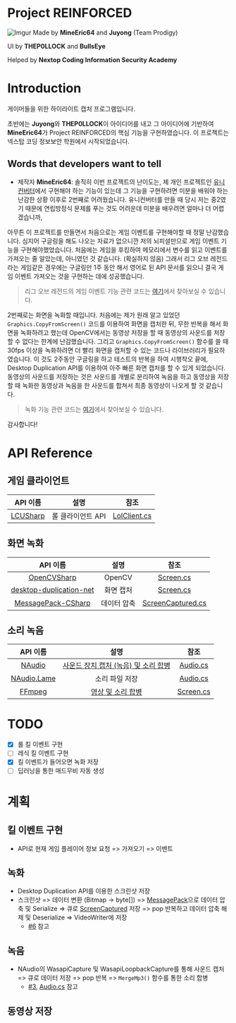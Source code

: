 # Project REINFORCED
![Imgur](https://i.imgur.com/mG01m8a.png)
Made by **MineEric64** and **Juyong** (Team Prodigy)

UI by **THEP0LLOCK** and **BullsEye**

Helped by **Nextop Coding Information Security Academy**

# Introduction
게이머들을 위한 하이라이트 캡처 프로그램입니다.

초반에는 **Juyong**와 **THEP0LLOCK**이 아이디어를 내고 그 아이디어에 기반하여 **MineEric64**가 Project REINFORCED의 핵심 기능을 구현하였습니다.
이 프로젝트는 넥스탑 코딩 정보보안 학원에서 시작되었습니다.

## Words that developers want to tell
* 제작자 **MineEric64**: 솔직히 이번 프로젝트의 난이도는, 제 개인 프로젝트인 [유니컨버터](https://github.com/MineEric64/UniConverter-Project)에서
구현해야 하는 기능이 있는데 그 기능을 구현하려면 미분을 배워야 하는 난감한 상황 이후로 2번째로 어려웠습니다. 유니컨버터를 만들 때 당시 저는 중2였기 때문에
연립방정식 문제를 푸는 것도 어려운데 미분을 배우려면 얼마나 더 어렵겠습니까,

아무튼 이 프로젝트를 만들면서 처음으로는 게임 이벤트를 구현해야할 때 정말 난감했습니다. 심지어 구글링을 해도 나오는 자료가 없으니깐 저의 뇌피셜만으로
게임 이벤트 기능을 구현해야했었습니다. 처음에는 게임을 후킹하여 메모리에서 변수를 읽고 이벤트를 가져오는 줄 알았는데, 아니였던 것 같습니다. (확실하지 않음)
그래서 리그 오브 레전드라는 게임같은 경우에는 구글링만 1주 동안 해서 영어로 된 API 문서를 읽으니 결국 게임 이벤트 가져오는 것을 구현하는 데에 성공했습니다.
> 리그 오브 레전드의 게임 이벤트 기능 관련 코드는 [여기](../../blob/main/Clients/Lol/LolClient.cs)에서 찾아보실 수 있습니다.

2번째로는 화면을 녹화할 때입니다. 처음에는 제가 원래 알고 있었던 ```Graphics.CopyFromScreen()``` 코드를 이용하여 화면을 캡처한 뒤, 무한 반복을 해서
화면을 녹화하려고 했는데 OpenCV에서는 동영상 저장을 할 때 동영상의 사운드를 저장할 수 없다는 한계에 난감했습니다. 그리고 ```Graphics.CopyFromScreen()``` 함수를 쓸 때
30fps 이상을 녹화하려면 더 빨리 화면을 캡처할 수 있는 코드나 라이브러리가 필요하였습니다. 이 것도 2주동안 구글링을 하고 테스트의 반복을 하여 시행착오 끝에,
Desktop Duplication API를 이용하여 아주 빠른 화면 캡처를 할 수 있게 되었습니다. 동영상의 사운드를 저장하는 것은 사운드를 개별로 분리하여 녹음을 하고
동영상을 저장할 때 녹화한 동영상과 녹음을 한 사운드를 합쳐서 최종 동영상이 나오게 할 것 같습니다.
> 녹화 기능 관련 코드는 [여기](../../blob/main/Recording/Screen.cs)에서 찾아보실 수 있습니다.

감사합니다!

# API Reference
## 게임 클라이언트
|API 이름|설명|참조|
|:---:|:---:|:---:|
|[LCUSharp](https://github.com/bryanhitc/lcu-sharp)|롤 클라이언트 API|[LolClient.cs](../../blob/main/Clients/Lol/LolClient.cs)|

## 화면 녹화
|API 이름|설명|참조|
|:---:|:---:|:---:|
|[OpenCVSharp](https://github.com/shimat/opencvsharp)|OpenCV|[Screen.cs](../../blob/main/Recording/Screen.cs#L186)|
|[desktop-duplication-net](https://github.com/jasonpang/desktop-duplication-net)|화면 캡처|[Screen.cs](../../blob/main/Recording/Screen.cs#L442)|
|[MessagePack-CSharp](https://github.com/neuecc/MessagePack-CSharp)|데이터 압축|[ScreenCaptured.cs](../../blob/main/Recording/Types/ScreenCaptured.cs)|

## 소리 녹음
|API 이름|설명|참조|
|:---:|:---:|:---:|
|[NAudio](https://github.com/naudio/NAudio)|[사운드 장치 캡처 (녹음) 및 소리 합병](../../issues/3)|[Audio.cs](../../blob/main/Recording/Audio.cs)|
|[NAudio.Lame](https://github.com/Corey-M/NAudio.Lame)|소리 파일 저장|[Audio.cs](../../blob/main/Recording/Audio.cs#L203)|
|[FFmpeg](https://ffmpeg.org/)|[영상 및 소리 합병](../../issues/5)|[Screen.cs](../../blob/main/Recording/Screen.cs#L472)|

# TODO
- [x] 롤 킬 이벤트 구현
- [ ] 레식 킬 이벤트 구현
- [x] 킬 이벤트가 들어오면 녹화 저장
- [ ] 딥러닝을 통한 매드무비 자동 생성

# 계획
## 킬 이벤트 구현
- API로 현재 게임 플레이어 정보 요청 => 가져오기 => 이벤트

## 녹화
- Desktop Duplication API를 이용한 스크린샷 저장
- 스크린샷 => 데이터 변환 (Bitmap -> byte[]) => [MessagePack](https://github.com/neuecc/MessagePack-CSharp)으로 데이터 압축 및 Serialize => 큐로 [ScreenCaptured](../../blob/main/Recording/Types/ScreenCaptured.cs) 저장 => pop 반복하고 데이터 압축 해제 및 Deserialize => VideoWriter에 저장
  - [#6](../../issues/6) 참고

## 녹음
- NAudio의 WasapiCapture 및 WasapiLoopbackCapture를 통해 사운드 캡처 => 큐로 데이터 저장 => pop 반복 => `MergeMp3()` 함수를 통한 소리 합병
  - [#3](../../issues/3), [Audio.cs](../../blob/main/Recording/Audio.cs) 참고

## 동영상 저장

